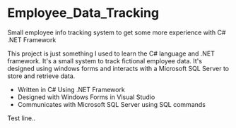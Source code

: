 # Employee_Data_Tracking
Small employee info tracking system to get some more experience with C# .NET Framework

This project is just something I used to learn the C# language and .NET framework. It's a small system to track fictional employee
data. It's designed using windows forms and interacts with a Microsoft SQL Server to store and retrieve data.

* Written in C# Using .NET Framework
* Designed with Windows Forms in Visual Studio
* Communicates with Microsoft SQL Server using SQL commands

Test line..


